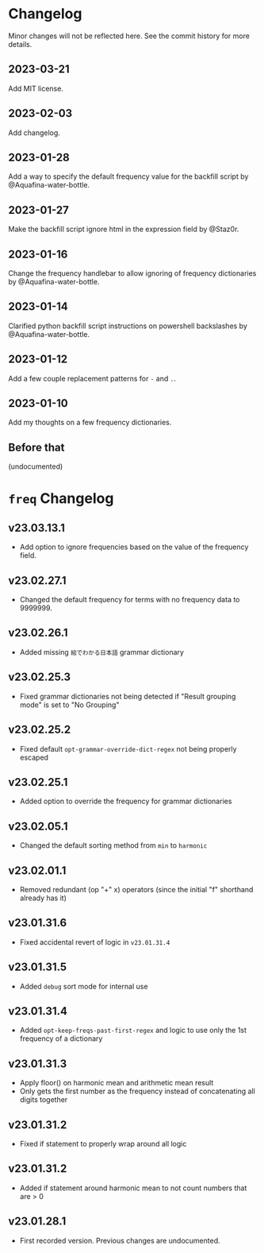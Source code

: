 # Changelog

Minor changes will not be reflected here. See the commit history for more details.

## 2023-03-21

Add MIT license.

## 2023-02-03

Add changelog.

## 2023-01-28

Add a way to specify the default frequency value for the backfill script by @Aquafina-water-bottle.

## 2023-01-27

Make the backfill script ignore html in the expression field by @Staz0r.

## 2023-01-16

Change the frequency handlebar to allow ignoring of frequency dictionaries by @Aquafina-water-bottle.

## 2023-01-14

Clarified python backfill script instructions on powershell backslashes by @Aquafina-water-bottle.

## 2023-01-12

Add a few couple replacement patterns for `-` and `.`.

## 2023-01-10

Add my thoughts on a few frequency dictionaries.

## Before that

(undocumented)



# `freq` Changelog

## v23.03.13.1
- Add option to ignore frequencies based on the value of the frequency field.

## v23.02.27.1
- Changed the default frequency for terms with no frequency data to 9999999.

## v23.02.26.1
- Added missing `絵でわかる日本語` grammar dictionary

## v23.02.25.3
- Fixed grammar dictionaries not being detected if "Result grouping mode" is set to "No Grouping"

## v23.02.25.2
- Fixed default `opt-grammar-override-dict-regex` not being properly escaped

## v23.02.25.1
- Added option to override the frequency for grammar dictionaries

## v23.02.05.1
- Changed the default sorting method from `min` to `harmonic`

## v23.02.01.1
- Removed redundant (op "+" x) operators (since the initial "f" shorthand already has it)

## v23.01.31.6
- Fixed accidental revert of logic in `v23.01.31.4`

## v23.01.31.5
- Added `debug` sort mode for internal use

## v23.01.31.4
- Added `opt-keep-freqs-past-first-regex` and logic to use only the 1st frequency of a dictionary

## v23.01.31.3
- Apply floor() on harmonic mean and arithmetic mean result
- Only gets the first number as the frequency instead of concatenating all digits together

## v23.01.31.2
- Fixed if statement to properly wrap around all logic

## v23.01.31.2
- Added if statement around harmonic mean to not count numbers that are > 0

## v23.01.28.1
- First recorded version. Previous changes are undocumented.
